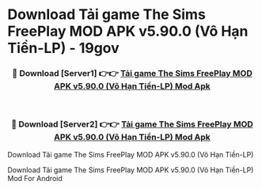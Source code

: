 # Download Tải game The Sims FreePlay MOD APK v5.90.0 (Vô Hạn Tiền-LP) - 19gov


<div align="center">
<h3>🔴 Download [Server1] 👉👉 <a href="https://apk-comot.site?title=Tải_game_The_Sims_FreePlay_MOD_APK_v5.90.0_(Vô_Hạn_Tiền-LP)">Tải game The Sims FreePlay MOD APK v5.90.0 (Vô Hạn Tiền-LP) Mod Apk</a></h3><br>
<h3>🔴 Download [Server2] 👉👉 <a href="https://apk-comot.site?title=Tải_game_The_Sims_FreePlay_MOD_APK_v5.90.0_(Vô_Hạn_Tiền-LP)">Tải game The Sims FreePlay MOD APK v5.90.0 (Vô Hạn Tiền-LP) Mod Apk</a></h3>
</div>



Download Tải game The Sims FreePlay MOD APK v5.90.0 (Vô Hạn Tiền-LP) 

Download Tải game The Sims FreePlay MOD APK v5.90.0 (Vô Hạn Tiền-LP) Mod For Android